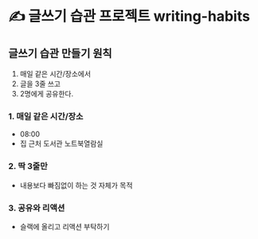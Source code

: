 # ✍️ 글쓰기 습관 프로젝트 writing-habits

## 글쓰기 습관 만들기 원칙
1. 매일 같은 시간/장소에서 
2. 글을 3줄 쓰고 
3. 2명에게 공유한다.

### 1. 매일 같은 시간/장소
- 08:00
- 집 근처 도서관 노트북열람실

### 2. 딱 3줄만
- 내용보다 빠짐없이 하는 것 자체가 목적

### 3. 공유와 리액션
- 슬랙에 올리고 리액션 부탁하기